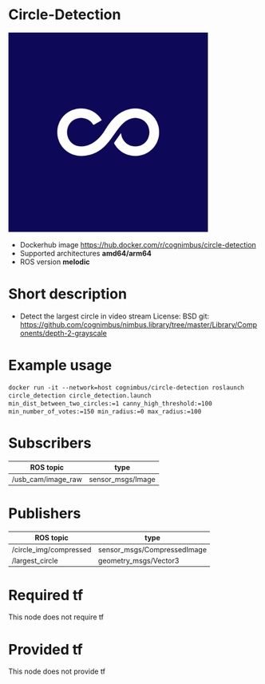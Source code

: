 # Circle-Detection

<img src="./circle-detection/Cogniteam_CMYK_Social_white_on_aubergine.jpg" alt="circle-detection" width="400"/>

* Dockerhub image https://hub.docker.com/r/cognimbus/circle-detection
* Supported architectures <b>amd64/arm64</b>
* ROS version <b>melodic
</b>

# Short description
* Detect the largest circle in video stream
License: BSD
git: https://github.com/cognimbus/nimbus.library/tree/master/Library/Components/depth-2-grayscale

# Example usage
```
docker run -it --network=host cognimbus/circle-detection roslaunch circle_detection circle_detection.launch min_dist_between_two_circles:=1 canny_high_threshold:=100 min_number_of_votes:=150 min_radius:=0 max_radius:=100
```

# Subscribers
ROS topic | type
--- | ---
/usb_cam/image_raw | sensor_msgs/Image


# Publishers
ROS topic | type
--- | ---
/circle_img/compressed | sensor_msgs/CompressedImage
/largest_circle | geometry_msgs/Vector3


# Required tf
This node does not require tf


# Provided tf
This node does not provide tf


